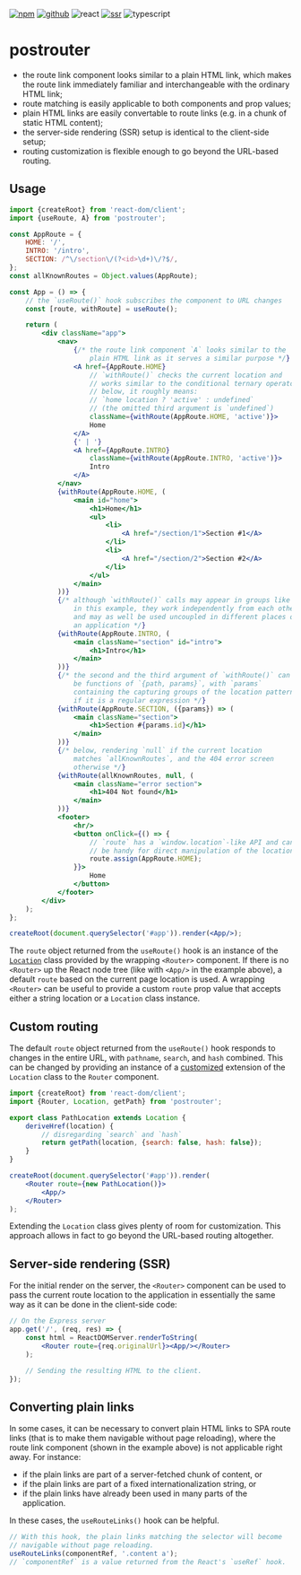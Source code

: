 [![npm](https://img.shields.io/npm/v/postrouter?labelColor=royalblue&color=royalblue&style=flat-square)](https://www.npmjs.com/package/postrouter) [![github](https://img.shields.io/badge/-github-royalblue?labelColor=royalblue&color=royalblue&style=flat-square&logo=github)](https://github.com/axtk/postrouter) ![react](https://img.shields.io/badge/%23-react-345?labelColor=345&color=345&style=flat-square) [![ssr](https://img.shields.io/badge/%23-ssr-345?labelColor=345&color=345&style=flat-square)](#server-side-rendering-ssr) ![typescript](https://img.shields.io/badge/%23-typescript-345?labelColor=345&color=345&style=flat-square)

# postrouter

- the route link component looks similar to a plain HTML link, which makes the route link immediately familiar and interchangeable with the ordinary HTML link;
- route matching is easily applicable to both components and prop values;
- plain HTML links are easily convertable to route links (e.g. in a chunk of static HTML content);
- the server-side rendering (SSR) setup is identical to the client-side setup;
- routing customization is flexible enough to go beyond the URL-based routing.

## Usage

```jsx
import {createRoot} from 'react-dom/client';
import {useRoute, A} from 'postrouter';

const AppRoute = {
    HOME: '/',
    INTRO: '/intro',
    SECTION: /^\/section\/(?<id>\d+)\/?$/,
};
const allKnownRoutes = Object.values(AppRoute);

const App = () => {
    // the `useRoute()` hook subscribes the component to URL changes
    const [route, withRoute] = useRoute();

    return (
        <div className="app">
            <nav>
                {/* the route link component `A` looks similar to the
                    plain HTML link as it serves a similar purpose */}
                <A href={AppRoute.HOME}
                    // `withRoute()` checks the current location and
                    // works similar to the conditional ternary operator;
                    // below, it roughly means:
                    // `home location ? 'active' : undefined`
                    // (the omitted third argument is `undefined`)
                    className={withRoute(AppRoute.HOME, 'active')}>
                    Home
                </A>
                {' | '}
                <A href={AppRoute.INTRO}
                    className={withRoute(AppRoute.INTRO, 'active')}>
                    Intro
                </A>
            </nav>
            {withRoute(AppRoute.HOME, (
                <main id="home">
                    <h1>Home</h1>
                    <ul>
                        <li>
                            <A href="/section/1">Section #1</A>
                        </li>
                        <li>
                            <A href="/section/2">Section #2</A>
                        </li>
                    </ul>
                </main>
            ))}
            {/* although `withRoute()` calls may appear in groups like
                in this example, they work independently from each other
                and may as well be used uncoupled in different places of
                an application */}
            {withRoute(AppRoute.INTRO, (
                <main className="section" id="intro">
                    <h1>Intro</h1>
                </main>
            ))}
            {/* the second and the third argument of `withRoute()` can
                be functions of `{path, params}`, with `params`
                containing the capturing groups of the location pattern
                if it is a regular expression */}
            {withRoute(AppRoute.SECTION, ({params}) => (
                <main className="section">
                    <h1>Section #{params.id}</h1>
                </main>
            ))}
            {/* below, rendering `null` if the current location
                matches `allKnownRoutes`, and the 404 error screen
                otherwise */}
            {withRoute(allKnownRoutes, null, (
                <main className="error section">
                    <h1>404 Not found</h1>
                </main>
            ))}
            <footer>
                <hr/>
                <button onClick={() => {
                    // `route` has a `window.location`-like API and can
                    // be handy for direct manipulation of the location
                    route.assign(AppRoute.HOME);
                }}>
                    Home
                </button>
            </footer>
        </div>
    );
};

createRoot(document.querySelector('#app')).render(<App/>);
```

The `route` object returned from the `useRoute()` hook is an instance of the [`Location`](https://www.npmjs.com/package/histloc) class provided by the wrapping `<Router>` component. If there is no `<Router>` up the React node tree (like with `<App/>` in the example above), a default `route` based on the current page location is used. A wrapping `<Router>` can be useful to provide a custom `route` prop value that accepts either a string location or a `Location` class instance.

## Custom routing

The default `route` object returned from the `useRoute()` hook responds to changes in the entire URL, with `pathname`, `search`, and `hash` combined. This can be changed by providing an instance of a [customized](https://www.npmjs.com/package/histloc#custom-behavior) extension of the `Location` class to the `Router` component.

```jsx
import {createRoot} from 'react-dom/client';
import {Router, Location, getPath} from 'postrouter';

export class PathLocation extends Location {
    deriveHref(location) {
        // disregarding `search` and `hash`
        return getPath(location, {search: false, hash: false});
    }
}

createRoot(document.querySelector('#app')).render(
    <Router route={new PathLocation()}>
        <App/>
    </Router>
);
```

Extending the `Location` class gives plenty of room for customization. This approach allows in fact to go beyond the URL-based routing altogether.

## Server-side rendering (SSR)

For the initial render on the server, the `<Router>` component can be used to pass the current route location to the application in essentially the same way as it can be done in the client-side code:

```jsx
// On the Express server
app.get('/', (req, res) => {
    const html = ReactDOMServer.renderToString(
        <Router route={req.originalUrl}><App/></Router>
    );

    // Sending the resulting HTML to the client.
});
```

## Converting plain links

In some cases, it can be necessary to convert plain HTML links to SPA route links (that is to make them navigable without page reloading), where the route link component (shown in the example above) is not applicable right away. For instance:

- if the plain links are part of a server-fetched chunk of content, or
- if the plain links are part of a fixed internationalization string, or
- if the plain links have already been used in many parts of the application.

In these cases, the `useRouteLinks()` hook can be helpful.

```js
// With this hook, the plain links matching the selector will become
// navigable without page reloading.
useRouteLinks(componentRef, '.content a');
// `componentRef` is a value returned from the React's `useRef` hook.
```
